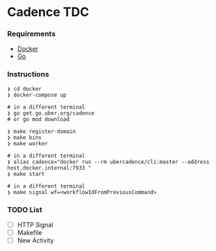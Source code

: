 # Cadence TDC

### Requirements
- [Docker]()
- [Go]()

### Instructions
```
❯ cd docker
❯ docker-compose up

# in a different terminal
❯ go get go.uber.org/cadence
# or go mod download

❯ make register-domain
❯ make bins
❯ make worker

# in a different terminal
❯ alias cadence="docker run --rm ubercadence/cli:master --address host.docker.internal:7933 "
❯ make start

# in a different terminal
❯ make signal wf=<workflowIdFromPreviousCommand>
```

### TODO List
- [ ] HTTP Signal
- [ ] Makefile
- [ ] New Activity
